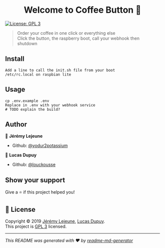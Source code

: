 <h1 align="center">Welcome to Coffee Button 👋</h1>
<p>
  <a href="https://www.gnu.org/licenses/gpl-3.0.html" target="_blank">
    <img alt="License: GPL 3" src="https://img.shields.io/badge/License-GPL 3-yellow.svg" />
  </a>
</p>

> Order your coffee in one click or everything else  
> Click the button, the raspberry boot, call your webhook then shutdown

## Install

```
Add a line to call the init.sh file from your boot
/etc/rc.local on raspbian lite
```

## Usage

```
cp .env.example .env
Replace in .env with your webhook service 
# TODO explain the build?
```

## Author

👤 **Jérémy Lejeune**

* Github: [@yodur2potassium](https://github.com/yodur2potassium)

👤 **Lucas Dupuy**

* Github: [@louckousse](https://github.com/louckousse)

## Show your support

Give a ⭐️ if this project helped you!

## 📝 License

Copyright © 2019 [Jérémy Lejeune](https://github.com/yodur2potassium), [Lucas Dupuy](https://github.com/louckousse).<br />
This project is [GPL 3](https://www.gnu.org/licenses/gpl-3.0.html) licensed.

***
_This README was generated with ❤️ by [readme-md-generator](https://github.com/kefranabg/readme-md-generator)_

